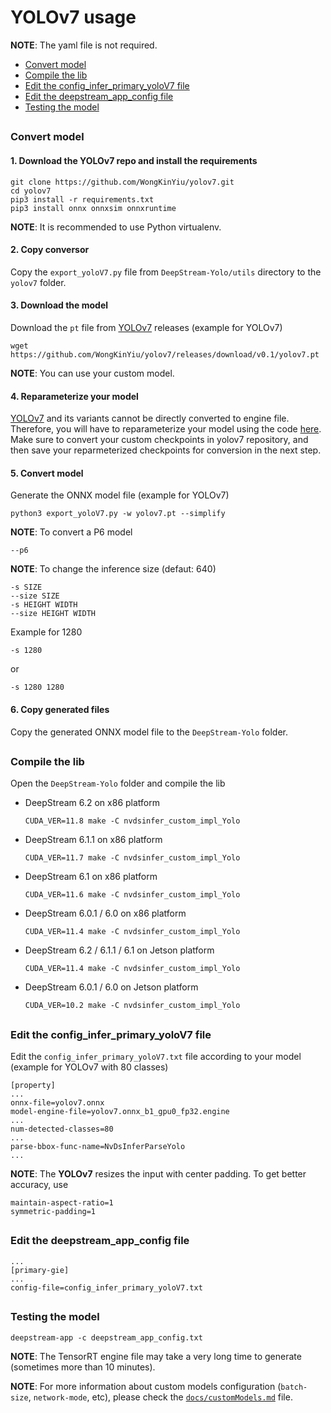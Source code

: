 # YOLOv7 usage

**NOTE**: The yaml file is not required.

* [Convert model](#convert-model)
* [Compile the lib](#compile-the-lib)
* [Edit the config_infer_primary_yoloV7 file](#edit-the-config_infer_primary_yolov7-file)
* [Edit the deepstream_app_config file](#edit-the-deepstream_app_config-file)
* [Testing the model](#testing-the-model)

##

### Convert model

#### 1. Download the YOLOv7 repo and install the requirements

```
git clone https://github.com/WongKinYiu/yolov7.git
cd yolov7
pip3 install -r requirements.txt
pip3 install onnx onnxsim onnxruntime
```

**NOTE**: It is recommended to use Python virtualenv.

#### 2. Copy conversor

Copy the `export_yoloV7.py` file from `DeepStream-Yolo/utils` directory to the `yolov7` folder.

#### 3. Download the model

Download the `pt` file from [YOLOv7](https://github.com/WongKinYiu/yolov7/releases/) releases (example for YOLOv7)

```
wget https://github.com/WongKinYiu/yolov7/releases/download/v0.1/yolov7.pt
```

**NOTE**: You can use your custom model.

#### 4. Reparameterize your model

[YOLOv7](https://github.com/WongKinYiu/yolov7/releases/) and its variants cannot be directly converted to engine file. Therefore, you will have to reparameterize your model using the code [here](https://github.com/WongKinYiu/yolov7/blob/main/tools/reparameterization.ipynb). Make sure to convert your custom checkpoints in yolov7 repository, and then save your reparmeterized checkpoints for conversion in the next step.

#### 5. Convert model

Generate the ONNX model file (example for YOLOv7)

```
python3 export_yoloV7.py -w yolov7.pt --simplify
```

**NOTE**: To convert a P6 model

```
--p6
```

**NOTE**: To change the inference size (defaut: 640)

```
-s SIZE
--size SIZE
-s HEIGHT WIDTH
--size HEIGHT WIDTH
```

Example for 1280

```
-s 1280
```

or

```
-s 1280 1280
```

#### 6. Copy generated files

Copy the generated ONNX model file to the `DeepStream-Yolo` folder.

##

### Compile the lib

Open the `DeepStream-Yolo` folder and compile the lib

* DeepStream 6.2 on x86 platform

  ```
  CUDA_VER=11.8 make -C nvdsinfer_custom_impl_Yolo
  ```

* DeepStream 6.1.1 on x86 platform

  ```
  CUDA_VER=11.7 make -C nvdsinfer_custom_impl_Yolo
  ```

* DeepStream 6.1 on x86 platform

  ```
  CUDA_VER=11.6 make -C nvdsinfer_custom_impl_Yolo
  ```

* DeepStream 6.0.1 / 6.0 on x86 platform

  ```
  CUDA_VER=11.4 make -C nvdsinfer_custom_impl_Yolo
  ```

* DeepStream 6.2 / 6.1.1 / 6.1 on Jetson platform

  ```
  CUDA_VER=11.4 make -C nvdsinfer_custom_impl_Yolo
  ```

* DeepStream 6.0.1 / 6.0 on Jetson platform

  ```
  CUDA_VER=10.2 make -C nvdsinfer_custom_impl_Yolo
  ```

##

### Edit the config_infer_primary_yoloV7 file

Edit the `config_infer_primary_yoloV7.txt` file according to your model (example for YOLOv7 with 80 classes)

```
[property]
...
onnx-file=yolov7.onnx
model-engine-file=yolov7.onnx_b1_gpu0_fp32.engine
...
num-detected-classes=80
...
parse-bbox-func-name=NvDsInferParseYolo
...
```

**NOTE**: The **YOLOv7** resizes the input with center padding. To get better accuracy, use

```
maintain-aspect-ratio=1
symmetric-padding=1
```

##

### Edit the deepstream_app_config file

```
...
[primary-gie]
...
config-file=config_infer_primary_yoloV7.txt
```

##

### Testing the model

```
deepstream-app -c deepstream_app_config.txt
```

**NOTE**: The TensorRT engine file may take a very long time to generate (sometimes more than 10 minutes).

**NOTE**: For more information about custom models configuration (`batch-size`, `network-mode`, etc), please check the [`docs/customModels.md`](customModels.md) file.
